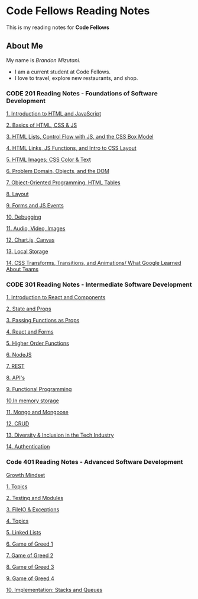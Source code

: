 # Code Fellows Reading Notes

This is my reading notes for **Code Fellows**

## About Me

My name is *Brandon Mizutani.*
- I am a current student at Code Fellows.
- I love to travel, explore new restaurants, and shop.

### CODE 201 Reading Notes - Foundations of Software Development

[1. Introduction to HTML and JavaScript](reading01.md)

[2. Basics of HTML, CSS & JS](readingnote-02.md)

[3. HTML Lists, Control Flow with JS, and the CSS Box Model](readingnote-03.md)

[4. HTML Links, JS Functions, and Intro to CSS Layout](readingnote-04.md)

[5. HTML Images; CSS Color & Text](readingnote-05.md)

[6. Problem Domain, Objects, and the DOM](readingnote-06.md)

[7. Object-Oriented Programming, HTML Tables](readingnote-07.md)

[8. Layout](readingnote-08.md)

[9. Forms and JS Events](readingnote-09.md)

[10. Debugging](readingnote-10.md)

[11. Audio, Video, Images](readingnote-11.md)

[12. Chart.js, Canvas](readingnote-12.md)

[13. Local Storage](readingnote-13.md)

[14. CSS Transforms, Transitions, and Animations/ What Google Learned About Teams](readingnote-14.md)

### CODE 301 Reading Notes - Intermediate Software Development

[1. Introduction to React and Components](readingnote-15.md)

[2. State and Props](readingnote-16.md)

[3. Passing Functions as Props](readingnote-17.md)

[4. React and Forms](readingnote-18.md)

[5. Higher Order Functions](readingnote-19.md)

[6. NodeJS](readingnote-20.md)

[7. REST](readingnote-21.md)

[8. API's](readingnote-22.md)

[9. Functional Programming](readingnote-23.md)

[10.In memory storage](readingnote-24.md)

[11. Mongo and Mongoose](readingnote-25.md)

[12. CRUD](readingnote-26.md)

[13. Diversity & Inclusion in the Tech Industry](readingnote-27.md)

[14. Authentication](readingnote-28.md)

### Code 401 Reading Notes - Advanced Software Development

[Growth Mindset](growth-mindset.md)

[1. Topics](readingnote-29.md)

[2. Testing and Modules](readingnote-30.md)

[3. FileIO & Exceptions](readingnote-31.md)

[4. Topics](readingnote-32.md)

[5. Linked Lists](readingnote-33.md)

[6. Game of Greed 1](readingnote-34.md)

[7. Game of Greed 2](readingnote-35.md)

[8. Game of Greed 3](readingnote-36.md)

[9. Game of Greed 4](readingnote-37.md)

[10. Implementation: Stacks and Queues](readingnote-38.md)
